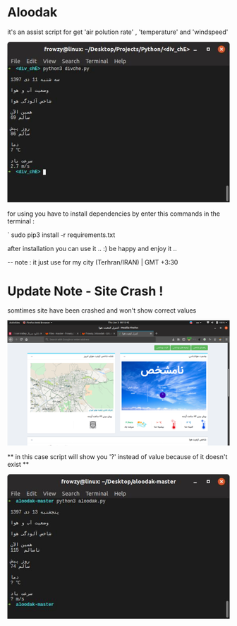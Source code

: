 # Aloodak #

it's an assist script for get 'air polution rate' , 'temperature' and 'windspeed' 

![](photo_2019-01-01_11-14-43.jpg )


for using you have to install dependencies 
by enter this commands in the terminal : 

   ` sudo pip3 install -r requirements.txt

after installation you can use it .. :) 
be happy and enjoy it .. 

 -- note : it just use for my city (Terhran/IRAN) | GMT +3:30 


# Update Note - Site Crash ! #

somtimes site have been crashed and won't show correct values 

![](error_reason.png)


** in this case script will show you '?' instead of value because of it doesn't exist **

![](while-error.jpg)
